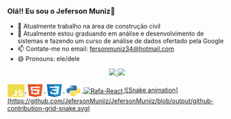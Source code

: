 ### Olá!! Eu sou o Jeferson Muniz👋

- 🔭 Atualmente trabalho na área de construção civil
- 🌱 Atualmente estou graduando em análise e desenvolvimento de sistemas e fazendo um curso de análise de dados ofertado pela Google
- 📫 Contate-me no email: fersonmuniz34@hotmail.com
- 😄 Pronouns: ele/dele

<div align="center">
  <a href="https://github.com/JefersonMuniiz">
  <img height="180em" src="https://github-readme-stats.vercel.app/api?username=JefersonMuniiz&show_icons=true&theme=cobalt2&include_all_commits=true&count_private=true"/>
  <img height="180em" src="https://github-readme-stats.vercel.app/api/top-langs/?username=JefersonMuniiz&layout=compact&langs_count=7&theme=cobalt2"/>
</div>
    

<div style="display: inline_block"><br>
  <img align="center" alt="Rafa-Js" height="30" width="40" src="https://raw.githubusercontent.com/devicons/devicon/master/icons/javascript/javascript-plain.svg">
  <img align="center" alt="Rafa-HTML" height="30" width="40" src="https://raw.githubusercontent.com/devicons/devicon/master/icons/html5/html5-original.svg">
  <img align="center" alt="Rafa-CSS" height="30" width="40" src="https://raw.githubusercontent.com/devicons/devicon/master/icons/css3/css3-original.svg">
  <img align="center" alt="Rafa-Python" height="30" width="40" src="https://raw.githubusercontent.com/devicons/devicon/master/icons/python/python-original.svg">
  <img align="center" alt="Rafa-React" height="30" width="40" src="https://cdn.jsdelivr.net/gh/devicons/devicon/icons/mysql/mysql-original-wordmark.svg" >
  ![Snake animation](https://github.com/JefersonMuniiz/JefersonMuniiz/blob/output/github-contribution-grid-snake.svg)
</div>
